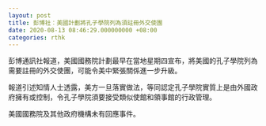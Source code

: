 ```yaml
---
layout: post
title: 彭博社︰美國計劃將孔子學院列為須註冊外交使團
date: 2020-08-13 08:46:29.000000000 +08:00
categories: rthk
---
```


彭博通訊社報道，美國國務院計劃最早在當地星期四宣布，將美國的孔子學院列為需要註冊的外交使團，可能令美中緊張關係進一步升級。

報道引述知情人士透露，美方一旦落實做法，等同認定孔子學院實質上是由外國政府擁有或控制，令孔子學院須要接受類似使館和領事館的行政管理。

美國國務院及其他政府機構未有回應事件。

